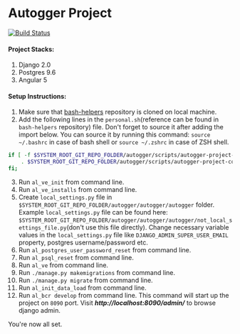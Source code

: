 # Autogger Project

[![Build Status](https://semaphoreci.com/api/v1/0pein0/autogger/branches/develop/badge.svg)](https://semaphoreci.com/0pein0/autogger)

#### Project Stacks:
1. Django 2.0
2. Postgres 9.6
3. Angular 5

#### Setup Instructions:

1. Make sure that [bash-helpers](https://github.com/0PEIN0/bash-helpers) repository is cloned on local machine.
2. Add the following lines in the `personal.sh`(reference can be found in `bash-helpers` repository) file. Don't forget to source it after adding the import below. You can source it by running this command: `source ~/.bashrc` in case of bash shell or `source ~/.zshrc` in case of ZSH shell.
```bash
if [ -f $SYSTEM_ROOT_GIT_REPO_FOLDER/autogger/scripts/autogger-project-core.sh ]; then
    . $SYSTEM_ROOT_GIT_REPO_FOLDER/autogger/scripts/autogger-project-core.sh
fi;
```
3. Run `al_ve_init` from command line.
4. Run `al_ve_installs` from command line.
5. Create `local_settings.py` file in `$SYSTEM_ROOT_GIT_REPO_FOLDER/autogger/autogger/autogger` folder. Example `local_settings.py` file can be found here: `$SYSTEM_ROOT_GIT_REPO_FOLDER/autogger/autogger/autogger/not_local_settings_file.py`(don't use this file directly). Change necessary variable values in the `local_settings.py` file like `DJANGO_ADMIN_SUPER_USER_EMAIL` property, postgres username/password etc.
6. Run `al_postgres_user_password_reset` from command line.
7. Run `al_psql_reset` from command line.
8. Run `al_ve` from command line.
9. Run `./manage.py makemigrations` from command line.
10. Run `./manage.py migrate` from command line.
11. Run `al_init_data_load` from command line.
12. Run `al_bcr develop` from command line. This command will start up the project on `8090` port. Visit ***http://localhost:8090/admin/*** to browse django admin.

You're now all set.
